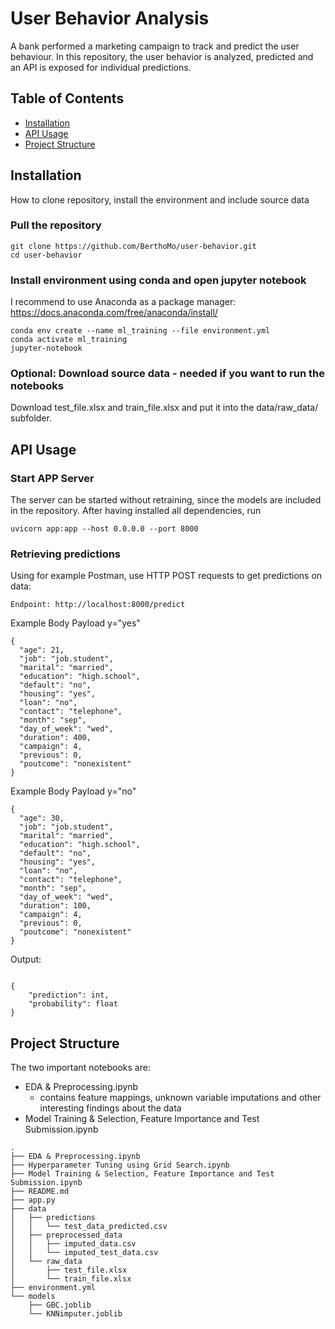 # User Behavior Analysis 
A bank performed a marketing campaign to track and predict the user behaviour. In this repository, the user behavior is analyzed, predicted and an API is exposed for individual predictions.

## Table of Contents

- [Installation](#installation)
- [API Usage](#apiusage)
- [Project Structure](#project-structure)


## Installation
How to clone repository, install the environment and include source data

### Pull the repository
```
git clone https://github.com/BerthoMo/user-behavior.git
cd user-behavior 
```
### Install environment using conda and open jupyter notebook
I recommend to use Anaconda as a package manager: https://docs.anaconda.com/free/anaconda/install/

```
conda env create --name ml_training --file environment.yml 
conda activate ml_training 
jupyter-notebook 
```

### Optional: Download source data - needed if you want to run the notebooks
Download test_file.xlsx and train_file.xlsx and put it into the data/raw_data/ subfolder.

## API Usage

### Start APP Server

The server can be started without retraining, since the models are included in the repository. After having installed all dependencies, run

```
uvicorn app:app --host 0.0.0.0 --port 8000
```

### Retrieving predictions

Using for example Postman, use HTTP POST requests to get predictions on data:

```
Endpoint: http://localhost:8000/predict
```

Example Body Payload y="yes"

```
{
  "age": 21,
  "job": "job.student",
  "marital": "married",
  "education": "high.school",
  "default": "no",
  "housing": "yes",
  "loan": "no",
  "contact": "telephone",
  "month": "sep",
  "day_of_week": "wed",
  "duration": 400,
  "campaign": 4,
  "previous": 0,
  "poutcome": "nonexistent"
}
```


Example Body Payload y="no"
```
{
  "age": 30,
  "job": "job.student",
  "marital": "married",
  "education": "high.school",
  "default": "no",
  "housing": "yes",
  "loan": "no",
  "contact": "telephone",
  "month": "sep",
  "day_of_week": "wed",
  "duration": 100,
  "campaign": 4,
  "previous": 0,
  "poutcome": "nonexistent"
}
```
Output: 
```

{
    "prediction": int,
    "probability": float
}

```

## Project Structure

The two important notebooks are:
- EDA & Preprocessing.ipynb
    - contains feature mappings, unknown variable imputations and other interesting findings about the data
- Model Training & Selection, Feature Importance and Test Submission.ipynb


```
.
├── EDA & Preprocessing.ipynb
├── Hyperparameter Tuning using Grid Search.ipynb
├── Model Training & Selection, Feature Importance and Test Submission.ipynb
├── README.md
├── app.py
├── data
│   ├── predictions
│   │   └── test_data_predicted.csv
│   ├── preprocessed_data
│   │   ├── imputed_data.csv
│   │   └── imputed_test_data.csv
│   └── raw_data
│       ├── test_file.xlsx
│       └── train_file.xlsx
├── environment.yml
└── models
    ├── GBC.joblib
    └── KNNimputer.joblib
```